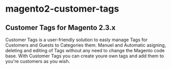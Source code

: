 # magento2-customer-tags
## Customer Tags for Magento 2.3.x
Customer Tags is a user-friendly solution to easly manage Tags for Customers and Guests to Categories them. Manuel and Automatic asigning, deleting and editing of Tags without any need to change the Magento code base. 
With Customer Tags you can create youre own tags and add them to you're customers as you wish.